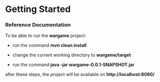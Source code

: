 # Getting Started

### Reference Documentation
To be able to run the **wargame** project:

* run the command **mvn clean install**

* change the current working directory to **wargame/target**

* run the command **java -jar wargame-0.0.1-SNAPSHOT.jar**

after these steps, the project will be available on **http://localhost:8080/**



